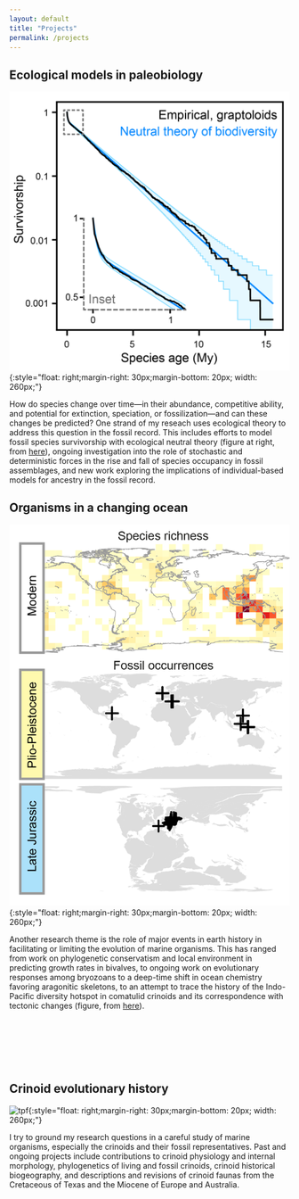```yaml
---
layout: default
title: "Projects"
permalink: /projects
---
```


	

## Ecological models in paleobiology
	

![tpf](/assets/img/nt.png){:style="float: right;margin-right: 30px;margin-bottom: 20px; width: 260px;"}

How do species change over time—in their abundance, competitive ability, and potential for extinction, speciation, or fossilization—and can these changes be predicted? One strand of my reseach uses ecological theory to address this question in the fossil record. This includes efforts to model fossil species survivorship with ecological neutral theory (figure at right, from <a href="https://doi.org/10.1101/2023.08.23.554417">here</a>), ongoing investigation into the role of stochastic and deterministic forces in the rise and fall of species occupancy in fossil assemblages, and new work exploring the implications of individual-based models for ancestry in the fossil record.

<div>
</div>

## Organisms in a changing ocean 

![tpf](/assets/img/env.png){:style="float: right;margin-right: 30px;margin-bottom: 20px; width: 260px;"}


Another research theme is the role of major events in earth history in facilitating or limiting the evolution of marine organisms. This has ranged from work on phylogenetic conservatism and local environment in predicting growth rates in bivalves, to ongoing work on evolutionary responses among bryozoans to a deep-time shift in ocean chemistry favoring aragonitic skeletons, to an attempt to trace the history of the Indo-Pacific diversity hotspot in comatulid crinoids and its correspondence with tectonic changes (figure, from <a href="https://doi.org/10.1017/pab.2022.23">here</a>).  

<br><br><br><br><br>


<div>
</div>

## Crinoid evolutionary history 

![tpf](/assets/img/invert.jpg){:style="float: right;margin-right: 30px;margin-bottom: 20px; width: 260px;"}

I try to ground my research questions in a careful study of marine organisms, especially the crinoids and their fossil representatives. Past and ongoing projects include contributions to crinoid physiology and internal morphology, phylogenetics of living and fossil crinoids, crinoid historical biogeography, and descriptions and revisions of crinoid faunas from the Cretaceous of Texas and the Miocene of Europe and Australia.

<div>
</div>
